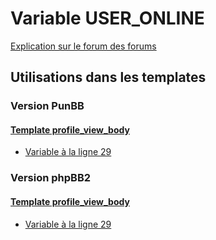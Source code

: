 # Variable USER_ONLINE
[Explication sur le forum des forums](http://forum.forumactif.com/t294113-listing-des-variables#USER_ONLINE)

## Utilisations dans les templates

### Version PunBB

#### [Template profile_view_body](punbb/profile_view_body.md)
* [Variable à la ligne 29](../punbb/profile_view_body.tpl#L29)

### Version phpBB2

#### [Template profile_view_body](subsilver/profile_view_body.md)
* [Variable à la ligne 29](../subsilver/profile_view_body.tpl#L29)